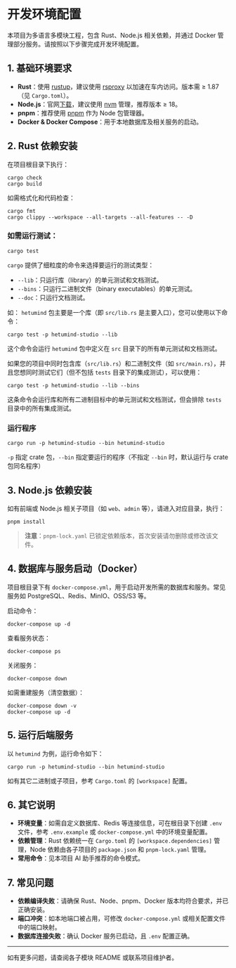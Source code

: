 # 开发环境配置

本项目为多语言多模块工程，包含 Rust、Node.js 相关依赖，并通过 Docker 管理部分服务。请按照以下步骤完成开发环境配置。

## 1. 基础环境要求

- **Rust**：使用 [rustup](https://www.rust-lang.org/tools/install)，建议使用 [rsproxy](https://rsproxy.cn/)
  以加速在车内访问。版本需 ≥ 1.87（见 `Cargo.toml`）。
- **Node.js**：官网[下载](https://nodejs.org/zh-cn/download)，建议使用 [nvm](https://github.com/nvm-sh/nvm)
  管理，推荐版本 ≥ 18。
- **pnpm**：推荐使用 [pnpm](https://pnpm.io/zh/installation) 作为 Node 包管理器。
- **Docker & Docker Compose**：用于本地数据库及相关服务的启动。

## 2. Rust 依赖安装

在项目根目录下执行：

```shell
cargo check
cargo build
```

如需格式化和代码检查：

```shell
cargo fmt
cargo clippy --workspace --all-targets --all-features -- -D
```

### 如需运行测试：

```shell
cargo test
```

`cargo` 提供了细粒度的命令来选择要运行的测试类型：

- `--lib`：只运行库（library）的单元测试和文档测试。
- `--bins`：只运行二进制文件（binary executables）的单元测试。
- `--doc`：只运行文档测试。

如： `hetumind` 包主要是一个库（即 `src/lib.rs` 是主要入口），您可以使用以下命令：

```shell
cargo test -p hetumind-studio --lib
```

这个命令会运行 `hetumind` 包中定义在 `src` 目录下的所有单元测试和文档测试。

如果您的项目中同时包含库（`src/lib.rs`）和二进制文件（如 `src/main.rs`），并且您想同时测试它们（但不包括 `tests`
目录下的集成测试），可以使用：

```shell
cargo test -p hetumind-studio --lib --bins
```

这条命令会运行库和所有二进制目标中的单元测试和文档测试，但会排除 `tests` 目录中的所有集成测试。

### 运行程序

```shell
cargo run -p hetumind-studio --bin hetumind-studio
```

`-p` 指定 crate 包，`--bin` 指定要运行的程序（不指定 `--bin` 时，默认运行与 crate 包同名程序）

## 3. Node.js 依赖安装

如有前端或 Node.js 相关子项目（如 `web`、`admin` 等），请进入对应目录，执行：

```shell
pnpm install
```

> **注意**：`pnpm-lock.yaml` 已锁定依赖版本，首次安装请勿删除或修改该文件。

## 4. 数据库与服务启动（Docker）

项目根目录下有 `docker-compose.yml`，用于启动开发所需的数据库和服务。常见服务如 PostgreSQL、Redis、MinIO、OSS/S3 等。

启动命令：

```shell
docker-compose up -d
```

查看服务状态：

```shell
docker-compose ps
```

关闭服务：

```shell
docker-compose down
```

如需重建服务（清空数据）：

```shell
docker-compose down -v
docker-compose up -d
```

## 5. 运行后端服务

以 `hetumind` 为例，运行命令如下：

```shell
cargo run -p hetumind-studio --bin hetumind-studio
```

如有其它二进制或子项目，参考 `Cargo.toml` 的 `[workspace]` 配置。

## 6. 其它说明

- **环境变量**：如需自定义数据库、Redis 等连接信息，可在根目录下创建 `.env` 文件，参考 `.env.example` 或
  `docker-compose.yml` 中的环境变量配置。
- **依赖管理**：Rust 依赖统一在 `Cargo.toml` 的 `[workspace.dependencies]` 管理，Node 依赖由各子项目的 `package.json` 和
  `pnpm-lock.yaml` 管理。
- **常用命令**：见本项目 AI 助手推荐的命令模式。

## 7. 常见问题

- **依赖编译失败**：请确保 Rust、Node、pnpm、Docker 版本均符合要求，并已正确安装。
- **端口冲突**：如本地端口被占用，可修改 `docker-compose.yml` 或相关配置文件中的端口映射。
- **数据库连接失败**：确认 Docker 服务已启动，且 `.env` 配置正确。

---

如有更多问题，请查阅各子模块 README 或联系项目维护者。
